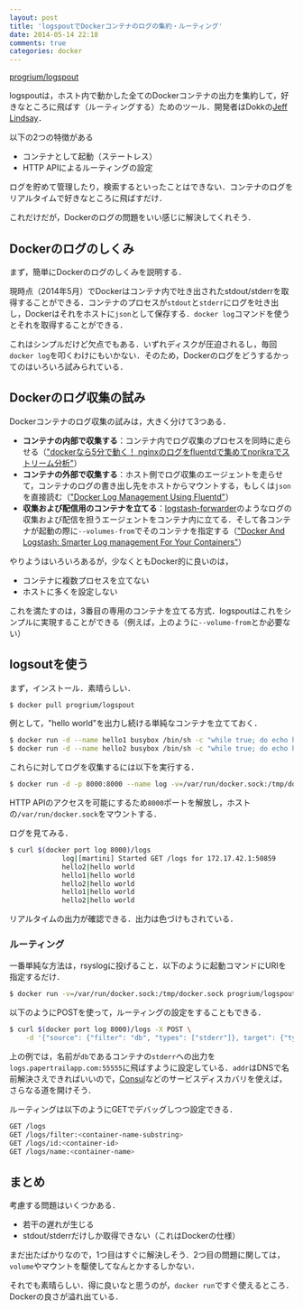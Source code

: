 ```yaml
---
layout: post
title: 'logspoutでDockerコンテナのログの集約・ルーティング'
date: 2014-05-14 22:18
comments: true
categories: docker
---
```


[progrium/logspout](https://github.com/progrium/logspout#streaming-endpoints)

logspoutは，ホスト内で動かした全てのDockerコンテナの出力を集約して，好きなところに飛ばす（ルーティングする）ためのツール．開発者はDokkの[Jeff Lindsay](https://github.com/progrium)．

以下の2つの特徴がある

- コンテナとして起動（ステートレス）
- HTTP APIによるルーティングの設定

ログを貯めて管理したり，検索するといったことはできない．コンテナのログをリアルタイムで好きなところに飛ばすだけ．

これだけだが，Dockerのログの問題をいい感じに解決してくれそう．

## Dockerのログのしくみ

まず，簡単にDockerのログのしくみを説明する．

現時点（2014年5月）でDockerはコンテナ内で吐き出されたstdout/stderrを取得することができる．コンテナのプロセスが`stdout`と`stderr`にログを吐き出し，Dockerはそれをホストに`json`として保存する．`docker log`コマンドを使うとそれを取得することができる．

これはシンプルだけど欠点でもある．いずれディスクが圧迫されるし，毎回`docker log`を叩くわけにもいかない．そのため，Dockerのログをどうするかってのはいろいろ試みられている．

## Dockerのログ収集の試み

Dockerコンテナのログ収集の試みは，大きく分けて3つある．

- **コンテナの内部で収集する**：コンテナ内でログ収集のプロセスを同時に走らせる（["dockerなら5分で動く！ nginxのログをfluentdで集めてnorikraでストリーム分析"](http://qiita.com/kazunori279/items/1bbb8fce10219217c247)）
- **コンテナの外部で収集する**：ホスト側でログ収集のエージェントを走らせて，コンテナのログの書き出し先をホストからマウントする，もしくは`json`を直接読む（["Docker Log Management Using Fluentd"](http://jasonwilder.com/blog/2014/03/17/docker-log-management-using-fluentd/)）
- **収集および配信用のコンテナを立てる**：[logstash-forwarder](https://github.com/elasticsearch/logstash-forwarder)のようなログの収集および配信を担うエージェントをコンテナ内に立てる．そして各コンテナが起動の際に`--volumes-from`でそのコンテナを指定する（["Docker And Logstash: Smarter Log management For Your Containers"](https://denibertovic.com/post/docker-and-logstash-smarter-log-management-for-your-containers/)）

やりようはいろいろあるが，少なくともDocker的に良いのは，

- コンテナに複数プロセスを立てない　
- ホストに多くを設定しない

これを満たすのは，3番目の専用のコンテナを立てる方式．logspoutはこれをシンプルに実現することができる（例えば，上のように`--volume-from`とか必要ない）

## logsoutを使う

まず，インストール．素晴らしい．

```bash
$ docker pull progrium/logspout
```

例として，"hello world"を出力し続ける単純なコンテナを立てておく．

```bash
$ docker run -d --name hello1 busybox /bin/sh -c "while true; do echo hello world; sleep 1; done"
$ docker run -d --name hello2 busybox /bin/sh -c "while true; do echo hello world; sleep 1; done"
```

これらに対してログを収集するには以下を実行する．

```bash
$ docker run -d -p 8000:8000 --name log -v=/var/run/docker.sock:/tmp/docker.sock progrium/logspout
```

HTTP APIのアクセスを可能にするため`8000`ポートを解放し，ホストの`/var/run/docker.sock`をマウントする．

ログを見てみる．

```bash
$ curl $(docker port log 8000)/logs
             log|[martini] Started GET /logs for 172.17.42.1:50859
             hello2|hello world
             hello1|hello world
             hello2|hello world
             hello1|hello world
             hello2|hello world
```

リアルタイムの出力が確認できる．出力は色づけもされている．

### ルーティング

一番単純な方法は，rsyslogに投げること．以下のように起動コマンドにURIを指定するだけ．

```bash
$ docker run -v=/var/run/docker.sock:/tmp/docker.sock progrium/logspout syslog://logs.papertrailapp.com:55555
```

以下のようにPOSTを使って，ルーティングの設定をすることもできる．

```bash
$ curl $(docker port log 8000)/logs -X POST \
    -d '{"source": {"filter": "db", "types": ["stderr"]}, target": {"type": "syslog", "addr": "logs.papertrailapp.com:55555"}}'
```

上の例では，名前が`db`であるコンテナの`stderr`への出力を`logs.papertrailapp.com:55555`に飛ばすように設定している．`addr`はDNSで名前解決さえできればいいので，[Consul](https://github.com/hashicorp/consul)などのサービスディスカバリを使えば，さらなる道を開けそう．

ルーティングは以下のようにGETでデバッグしつつ設定できる．

```bash
GET /logs
GET /logs/filter:<container-name-substring>
GET /logs/id:<container-id>
GET /logs/name:<container-name>
```

## まとめ

考慮する問題はいくつかある．

- 若干の遅れが生じる
- stdout/stderrだけしか取得できない（これはDockerの仕様）

まだ出たばかりなので，1つ目はすぐに解決しそう．2つ目の問題に関しては，`volume`やマウントを駆使してなんとかするしかない．

それでも素晴らしい．得に良いなと思うのが，`docker run`ですぐ使えるところ．Dockerの良さが溢れ出ている．
